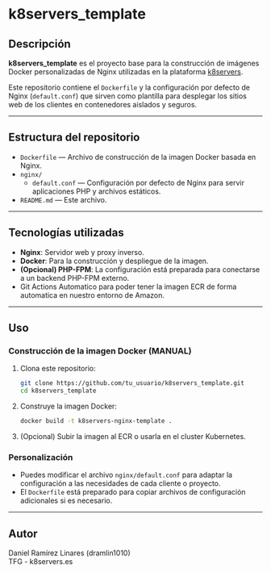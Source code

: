# k8servers_template

## Descripción

**k8servers_template** es el proyecto base para la construcción de imágenes Docker personalizadas de Nginx utilizadas en la plataforma [k8servers](https://k8servers.es).

Este repositorio contiene el `Dockerfile` y la configuración por defecto de Nginx (`default.conf`) que sirven como plantilla para desplegar los sitios web de los clientes en contenedores aislados y seguros.

---

## Estructura del repositorio

- `Dockerfile` — Archivo de construcción de la imagen Docker basada en Nginx.
- `nginx/`
  - `default.conf` — Configuración por defecto de Nginx para servir aplicaciones PHP y archivos estáticos.
- `README.md` — Este archivo.

---

## Tecnologías utilizadas

- **Nginx**: Servidor web y proxy inverso.
- **Docker**: Para la construcción y despliegue de la imagen.
- **(Opcional) PHP-FPM**: La configuración está preparada para conectarse a un backend PHP-FPM externo.
- Git Actions Automatico para poder tener la imagen ECR de forma automatica en nuestro entorno de Amazon.

---

## Uso

### Construcción de la imagen Docker (MANUAL)

1. Clona este repositorio:
    ```bash
    git clone https://github.com/tu_usuario/k8servers_template.git
    cd k8servers_template
    ```

2. Construye la imagen Docker:
    ```bash
    docker build -t k8servers-nginx-template .
    ```

3. (Opcional) Subir la imagen al ECR o usarla en el cluster Kubernetes.

### Personalización

- Puedes modificar el archivo `nginx/default.conf` para adaptar la configuración a las necesidades de cada cliente o proyecto.
- El `Dockerfile` está preparado para copiar archivos de configuración adicionales si es necesario.

---

## Autor

Daniel Ramírez Linares (dramlin1010)  
TFG - k8servers.es
